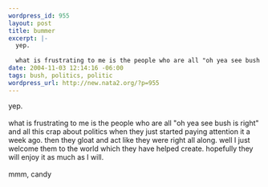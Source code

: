 ```yaml
--- 
wordpress_id: 955
layout: post
title: bummer
excerpt: |-
  yep.
  
  what is frustrating to me is the people who are all "oh yea see bush is right" and all this crap about politics when they just started paying attention it a week ago. then they gloat and act like they were right all along. well I just welcome them to the world which they have helped create. hopefully they will enjoy it as much as I will. mmm, candy
date: 2004-11-03 12:14:16 -06:00
tags: bush, politics, politic
wordpress_url: http://new.nata2.org/?p=955
---
```

yep.
<br/><br/>
what is frustrating to me is the people who are all "oh yea see bush is right" and all this crap about politics when they just started paying attention it a week ago. then they gloat and act like they were right all along. well I just welcome them to the world which they have helped create. hopefully they will enjoy it as much as I will. <br/><br/>mmm, candy
